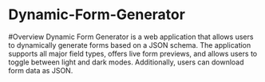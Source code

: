 # Dynamic-Form-Generator
#Overview
Dynamic Form Generator is a web application that allows users to dynamically generate forms based on a JSON schema. The application supports all major field types, offers live form previews, and allows users to toggle between light and dark modes. Additionally, users can download form data as JSON.